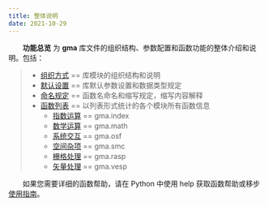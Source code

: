 ```yaml
---
title: 整体说明
date: 2021-10-29
---
```


**&emsp;&emsp;功能总览** 为 **gma** 库文件的组织结构、参数配置和函数功能的整体介绍和说明。包括：


>+ [组织方式](/Functions/Structure.html) == 库模块的组织结构和说明
>+ [默认设置](/Functions/Default.html)  == 库默认参数设置和数据类型规定
>+ [命名规定](/Functions/Naming.html) == 函数名命名和缩写规定，缩写内容解释
>+ [函数列表](/Functions/Function.html)  == 以列表形式统计的各个模块所有函数信息
>	* [指数运算](/Functions/Function.html#指数运算) == gma.index
>	* [数学运算](/Functions/Function.html#数学运算) == gma.math
>	* [系统交互](/Functions/Function.html#系统交互) == gma.osf
>	* [空间杂项](/Functions/Function.html#空间杂项) == gma.smc
>	* [栅格处理](/Functions/Function.html#栅格处理) == gma.rasp
>	* [矢量处理](/Functions/Function.html#矢量处理) == gma.vesp

&emsp;&emsp;如果您需要详细的函数帮助，请在 Python 中使用 help 获取函数帮助或移步 [使用指南](/UserGuide/)。